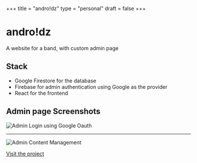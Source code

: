 +++
title = "andro!dz"
type = "personal"
draft = false
+++

# andro!dz

A website for a band, with custom admin page

## Stack
- Google Firestore for the database
- Firebase for admin authentication using Google as the provider
- React for the frontend

## Admin page Screenshots
![Admin Login using Google Oauth](../../photos/admin_page_login.png)

<hr>
 
![Admin Content Management](../../photos/admin_page.png)

[Visit the project](https://androidz.be/)
